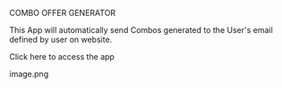 COMBO OFFER GENERATOR

This App will automatically send Combos generated to the User's email defined by user on website.

Click here to access the app

image.png